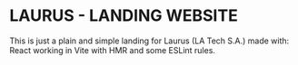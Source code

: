 # LAURUS - LANDING WEBSITE

This is just a plain and simple landing for Laurus (LA Tech S.A.) made with: React working in Vite with HMR and some ESLint rules.
